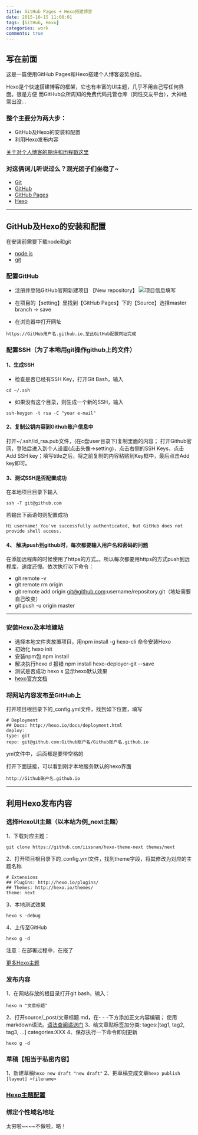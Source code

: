 ```yaml
---
title: GitHub Pages + Hexo搭建博客
date: 2015-10-15 11:08:01
tags: [GitHub, Hexo]
categories: work
comments: true
---
```


## 写在前面

这是一篇使用GitHub Pages和Hexo搭建个人博客姿势总结。

Hexo是个快速搭建博客的框架，它也有丰富的UI主题，几乎不用自己写任何界面。很是方便
而GitHub众所周知的免费代码托管仓库（同性交友平台），大神经常出没...

### 整个主要分为两大步：
- GitHub及Hexo的安装和配置
- 利用Hexo发布内容

<!-- more -->

[关于对个人博客的期许和历程戳这里](https://leahshi.github.io/2017/02/14/终于上线/)

### 对这俩词儿听说过么？观光团子们坐稳了~

- [Git](https://git-scm.com/book/zh/v2)
- [GitHub](https://github.com/)
- [GitHub Pages](https://pages.github.com/)
- [Hexo](https://hexo.io/zh-cn/)

- - -

## GitHub及Hexo的安装和配置

在安装前需要下载node和git
- [node.js](https://nodejs.org/en/)
- [git](https://git-scm.com/download/win)

### 配置GitHub
- 注册并登陆GitHub官网新建项目 【New repository】
![项目信息填写](/images/github_step1.jpg)

- 在项目的【setting】里找到【GitHub Pages】下的【Source】选择master branch → save
- 在浏览器中打开网址
```
https://GitHub用户名.github.io,至此GitHub配置网址完成
```

### 配置SSH（为了本地用git操作github上的文件）
#### 1、生成SSH
- 检查是否已经有SSH Key，打开Git Bash，输入
```
cd ~/.ssh
```
- 如果没有这个目录，则生成一个新的SSH，输入
```
ssh-keygen -t rsa -C "your e-mail"
```
#### 2、复制公钥内容到Github账户信息中
打开~/.ssh/id_rsa.pub文件，(在c盘user目录下)复制里面的内容；
打开Github官网，登陆后进入到个人设置(点击头像->setting)，点击右侧的SSH Keys，点击Add SSH key；填写title之后，将之前复制的内容粘贴到Key框中，最后点击Add key即可。
#### 3、测试SSH是否配置成功
在本地项目目录下输入
```
ssh -T git@github.com
```
若输出下面语句则配置成功
```
Hi username! You've successfully authenticated, but GitHub does not
provide shell access.
```
#### 4、 解决push到github时，每次都要输入用户名和密码的问题
在添加远程库的时候使用了https的方式。。所以每次都要用https的方式push到远程库，速度还慢。依次执行以下命令：
- git remote -v
- git remote rm origin
- git remote add origin git@github.com:username/repository.git（地址需要自己改变）
- git push -u origin master
- - -

### 安装Hexo及本地建站
- 选择本地文件夹放置项目，用npm install -g hexo-cli 命令安装Hexo
- 初始化 hexo init
- 安装npm包 npm install
- 解决执行hexo d 报错 npm install hexo-deployer-git --save
- 测试是否成功 hexo s 显示hexo默认效果
- [hexo官方文档](https://hexo.io/zh-cn/docs/setup.html)

### 将网站内容发布至GitHub上
打开项目根目录下的_config.yml文件，找到如下位置，填写
```
# Deployment
## Docs: http://hexo.io/docs/deployment.html
deploy:
type: git
repo: git@github.com:Github账户名/Github账户名.github.io
```
yml文件中，:后面都是要带空格的

打开下面链接，可以看到刚才本地服务默认的hexo界面
```
http://Github账户名.github.io
```
- - -

## 利用Hexo发布内容
### 选择HexoUI主题（以本站为例_next主题）
1、下载对应主题：
```
git clone https://github.com/iissnan/hexo-theme-next themes/next
```
2、打开项目根目录下的_config.yml文件，找到theme字段，将其修改为对应的主题名称
```
# Extensions
## Plugins: http://hexo.io/plugins/
## Themes: http://hexo.io/themes/
theme: next
```
3、本地测试效果
```
hexo s -debug
```
4、上传至GitHub
```
hexo g -d
```

注意：在部署过程中，在报了

[更多Hexo主题](https://hexo.io/themes/)

### 发布内容
1、在网站存放的根目录打开git bash，输入：
```
hexo n "文章标题"
```
2、打开source/_post/文章标题.md，在- - -下方添加正文内容编辑；
使用markdown语法。[语法查阅递送门](http://wowubuntu.com/markdown/)
3、给文章贴标签加分类:
tages:[tag1, tag2, tag3, ...]
categories:XXX
4、保存执行一下命令即刻更新
```
hexo g -d
```
### 草稿【相当于私密内容】
1、新建草稿`hexo new draft "new draft"`
2、把草稿变成文章`hexo publish [layout] <filename>`
### [Hexo主题配置](https://hexo.io/zh-cn/docs/configuration.html)

### 绑定个性域名地址
太穷啦~~~~不做啦，略！



